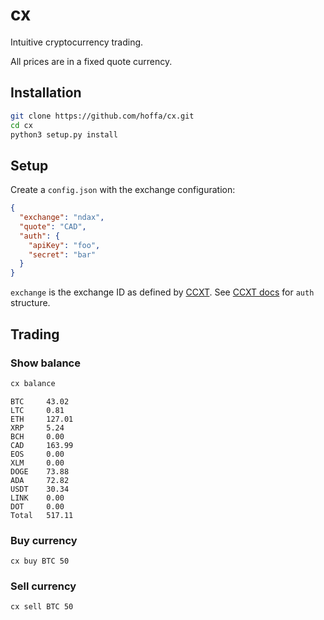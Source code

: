 # cx

Intuitive cryptocurrency trading.

All prices are in a fixed quote currency.

## Installation

```bash
git clone https://github.com/hoffa/cx.git
cd cx
python3 setup.py install
```

## Setup

Create a `config.json` with the exchange configuration:

```json
{
  "exchange": "ndax",
  "quote": "CAD",
  "auth": {
    "apiKey": "foo",
    "secret": "bar"
  }
}
```

`exchange` is the exchange ID as defined by [CCXT](https://github.com/ccxt/ccxt). See [CCXT docs](https://github.com/ccxt/ccxt/wiki/Manual#api-keys-setup) for `auth` structure.

## Trading

### Show balance

``` bash
cx balance
```

```
BTC     43.02
LTC     0.81
ETH     127.01
XRP     5.24
BCH     0.00
CAD     163.99
EOS     0.00
XLM     0.00
DOGE    73.88
ADA     72.82
USDT    30.34
LINK    0.00
DOT     0.00
Total   517.11
```

### Buy currency

```
cx buy BTC 50
```

### Sell currency

```
cx sell BTC 50
```
